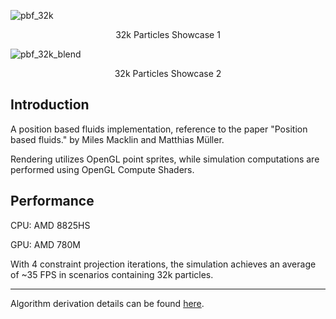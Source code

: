 ![pbf_32k](pbf_32k_1.gif)
<p align="center">32k Particles Showcase 1</p>

![pbf_32k_blend](pbf_32k_2.gif)
<p align="center">32k Particles Showcase 2</p>

## Introduction
A position based fluids implementation, reference to the paper "Position based fluids." by Miles Macklin and Matthias Müller.

Rendering utilizes OpenGL point sprites, while simulation computations are performed using OpenGL Compute Shaders.

## Performance
CPU: AMD 8825HS

GPU: AMD 780M 

With 4 constraint projection iterations, the simulation achieves an average of ~35 FPS in scenarios containing 32k particles.

---- 

Algorithm derivation details can be found [here](https://zhuanlan.zhihu.com/p/31850164166).
